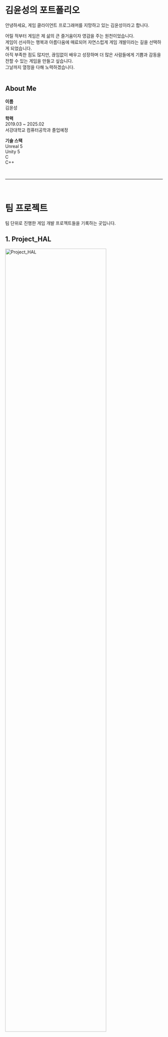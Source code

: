 # 김윤성의 포트폴리오
안녕하세요, 게임 클라이언트 프로그래머를 지망하고 있는 김윤성이라고 합니다.   

어릴 적부터 게임은 제 삶의 큰 즐거움이자 영감을 주는 원천이었습니다.   
게임이 선사하는 행복과 아름다움에 매료되어 자연스럽게 게임 개발이라는 길을 선택하게 되었습니다.   
아직 부족한 점도 많지만, 끊임없이 배우고 성장하며 더 많은 사람들에게 기쁨과 감동을 전할 수 있는 게임을 만들고 싶습니다.    
그날까지 열정을 다해 노력하겠습니다.   
<br>

## About Me
**이름**   
  김윤성   
  
**학력**   
  2019.03 ~ 2025.02   
  서강대학교 컴퓨터공학과 졸업예정   
  
**기술 스택**   
  Unreal 5   
  Unity 5   
  C   
  C++   
  
<br>

---

<br>

# 팀 프로젝트
팀 단위로 진행한 게임 개발 프로젝트들을 기록하는 곳입니다.   
## 1. Project_HAL  
<img src="images/Project_HAL.png" alt="Project_HAL" width="80%">

- **설명**:   
  Unity Game Engine을 이용하여 제작한 간단한 탑뷰 솔로플레이 2D 게임입니다.
- **주요 기능 및 이미지**:
  - 캐릭터 이동 및 캔슬   
  <img src="Project%20HAL/images/features1.gif" alt="Project_HAL 이미지1" width="50%">
  
  - 상호작용   
  <img src="Project%20HAL/images/features2.gif" alt="Project_HAL 이미지2" width="50%">
  
  - 아이템 습득, 폐기 및 이동   
  <img src="Project%20HAL/images/features3.gif" alt="Project_HAL 이미지3" width="50%">

- **More**:   
  - 이 프로젝트에 대해 더 자세한 내용은 [여기](https://github.com/pwdab/Portfolio/tree/main/Project%20HAL)에서 보실 수 있습니다.   
  - 이 프로젝트에 대한 데모 영상은 아래의 유튜브 썸네일을 클릭해 보실 수 있습니다. 
    [![Project_HAL Demo 영상](https://img.youtube.com/vi/RwQ4D90kwPk/0.jpg)](https://www.youtube.com/watch?v=RwQ4D90kwPk)


## 2. Squire   
<img src="images/Squire.png" alt="Squire" width="40%">

- **설명**:   
  Unreal Game Engine을 이용하여 제작한 네트워크 기반의 3D 멀티플레이 게임입니다.
- **주요 기능 및 이미지**:
  - 게임 Session 생성 및 참가   
    <img src="Squire/images/features1.gif" alt="Squire 이미지1" width="50%">
    
  - 캐릭터 시선 처리   
    <img src="Squire/images/features2.gif" alt="Squire 이미지1" width="50%">
    
  - 게임 흐름 제어와 데이터 동기화   
    <img src="Squire/images/features3.gif" alt="Squire 이미지1" width="50%">

- **More**:   
  - 이 프로젝트에 대해 더 자세한 내용은 [여기](https://github.com/pwdab/Portfolio/tree/main/Squire)에서 보실 수 있습니다.   
  - 이 프로젝트에 대한 데모 영상은 아래의 유튜브 썸네일을 클릭해 보실 수 있습니다. 
    [![Squire 테스트 영상](https://img.youtube.com/vi/AIy8zwr5r8M/0.jpg)](https://www.youtube.com/watch?v=AIy8zwr5r8M)

<br>

---

<br>

# 개인 프로젝트   
수업을 듣거나 이론을 공부하며 진행한 개인 프로젝트들을 기록하는 곳입니다.   
## 1. OpenGL 3D Viewing
<img src="images/OpenGL_3D_Viewing.png" alt="OpenGL 3D Viewing" width="70%">

- **설명**:   
  OpenGL을 이용해 3D 맵에서의 오브젝트 및 가상 카메라를 배치하고 움직임을 구현했습니다.
- **주요 기능 및 이미지**:
  - 물체의 배치 및 움직임   
  <p align="center">
    <img src="OpenGL%203D%20Viewing/images/features1-1.gif" alt="OpenGL 3D Viewing 이미지1" width="49%">
    <img src="OpenGL%203D%20Viewing/images/features1-2.gif" alt="OpenGL 3D Viewing 이미지2" width="49%">
  </p>

  - 가상 카메라의 배치 및 조절
  <p align="center">
    <img src="OpenGL%203D%20Viewing/images/features2-1.gif" alt="OpenGL 3D Viewing 이미지3" width="49%">
    <img src="OpenGL%203D%20Viewing/images/features2-2.gif" alt="OpenGL 3D Viewing 이미지4" width="49%">
  </p>
  <p align="center">
    <img src="OpenGL%203D%20Viewing/images/features2-3.gif" alt="OpenGL 3D Viewing 이미지5" width="49%">
    <img src="OpenGL%203D%20Viewing/images/features2-4.gif" alt="OpenGL 3D Viewing 이미지6" width="49%">
  </p>
  
- **More**:   
  - 이 프로젝트에 대해 더 자세한 내용은 [여기](https://github.com/pwdab/Portfolio/tree/main/OpenGL%203D%20Viewing)에서 보실 수 있습니다.   
  - 이 프로젝트에 대한 데모 영상은 아래의 유튜브 썸네일을 클릭해 보실 수 있습니다. 
    [![OpenGL 3D Viewing Demo 영상](https://img.youtube.com/vi/TaTx-juZHFY/0.jpg)](https://www.youtube.com/watch?v=TaTx-juZHFY)

## 2.  Concurrent Stock Server 
<img src="images/Concurrent_Stock_Server.png" alt="Concurrent Stock ServerL" width="40%">

- **설명**:   
  C를 이용해 다중 Client의 요청을 처리하기 위한 Stock Server입니다.
- **주요 기능 및 이미지**:
  - 서버 접속 및 주식 정보 조회, 구매, 판매   
  <img src="Concurrent%20Stock%20Server/images/demo-task_1.png" alt="Concurrent Stock Server 이미지1" width="50%">

- **More**:
  - 이 프로젝트에 대해 더 자세한 내용은 [여기](https://github.com/pwdab/Portfolio/tree/main/Concurrent%20Stock%20Server)에서 보실 수 있습니다.   

<br>

---

<br>

## Contact   
- **E-Mail**   
  soundno07@naver.com   
- **Git**   
  [Git](https://github.com/pwdab)   
- **YouTube**   
  [YouTube](https://www.youtube.com/@%ED%8F%89%EB%8B%A4%EB%B2%94)
